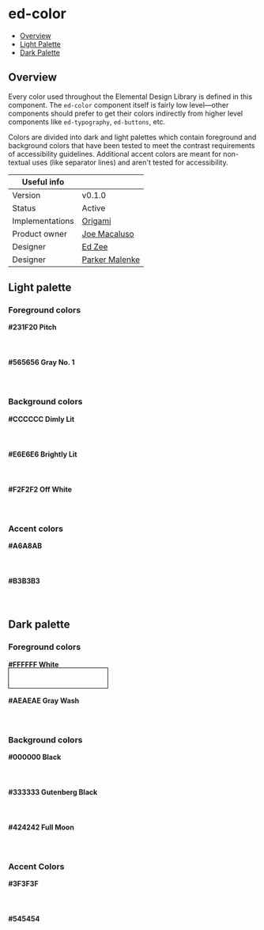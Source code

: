 # ed-color

* [Overview](#overview)
* [Light Palette](#light-palette)
* [Dark Palette](#dark-palette)

## Overview
Every color used throughout the Elemental Design Library is defined in this component. The `ed-color` component itself is fairly low level—other components should prefer to get their colors indirectly from higher level components like `ed-typography`, `ed-buttons`, etc.

Colors are divided into dark and light palettes which contain foreground and background colors that have been tested to meet the contrast requirements of accessibility guidelines. Additional accent colors are meant for non-textual uses (like separator lines) and aren't tested for accessibility.

|   Useful info          |                                       |
|------------------------|---------------------------------------|
|   Version              |    v0.1.0                             |
|   Status               |    Active                             |
|   Implementations      |    [Origami][reg-entry]               |
|   Product owner        |    [Joe Macaluso][jm-contact]         |
|   Designer             |    [Ed Zee][ez-contact]               |
|   Designer             |    [Parker Malenke][pm-contact]       |

[pm-contact]: mailto:parker.malenke@pearson.com
[ez-contact]: mailto:edward.zee@pearson.com
[jm-contact]: mailto:joe.macaluso@pearson.com
[reg-entry]:  https://origami.pearsoned.com/registry/components/o-color


## Light palette

### Foreground colors

**#231F20 Pitch**
<div style="
  width: 200px;
  height: 40px;
  margin: -16px 0 16px 0;
  background-image:url('http://dummyimage.com/200x40/231F20/231F20');
"></div>

**#565656 Gray No. 1**
<div style="
  width: 200px;
  height: 40px;
  margin: -16px 0 16px 0;
  background-image:url('http://dummyimage.com/200x40/56/56');
"></div>

### Background colors

**#CCCCCC Dimly Lit**
<div style="
  width: 200px;
  height: 40px;
  margin: -16px 0 16px 0;
  background-image:url('http://dummyimage.com/200x40/ccc/ccc');
"></div>

**#E6E6E6 Brightly Lit**
<div style="
  width: 200px;
  height: 40px;
  margin: -16px 0 16px 0;
  background-image:url('http://dummyimage.com/200x40/e6/e6');
"></div>

**#F2F2F2 Off White**
<div style="
  width: 200px;
  height: 40px;
  margin: -16px 0 16px 0;
  background-image:url('http://dummyimage.com/200x40/f2/f2');
"></div>

### Accent colors

**#A6A8AB**
<div style="
  width: 200px;
  height: 40px;
  margin: -16px 0 16px 0;
  background-image:url('http://dummyimage.com/200x40/a6a8ab/a6a8ab');
"></div>

**#B3B3B3**
<div style="
  width: 200px;
  height: 40px;
  margin: -16px 0 16px 0;
  background-image:url('http://dummyimage.com/200x40/b3/b3');
"></div>




## Dark palette

### Foreground colors

**#FFFFFF White**
<div style="
  width: 200px;
  height: 40px;
  border: 1px solid black;
  margin: -16px 0 16px 0;
  background-image:url('http://dummyimage.com/200x40/fff/fff');
"></div>

**#AEAEAE Gray Wash**
<div style="
  width: 200px;
  height: 40px;
  margin: -16px 0 16px 0;
  background-image:url('http://dummyimage.com/200x40/aaa/aaa');
"></div>



### Background colors

**#000000 Black**
<div style="
  width: 200px;
  height: 40px;
  margin: -16px 0 16px 0;
  background-image:url('http://dummyimage.com/200x40/000');
"></div>

**#333333 Gutenberg Black**  
<div style="
  width: 200px;
  height: 40px;
  margin: -16px 0 16px 0;
  background-image:url('http://dummyimage.com/200x40/333/333');
"></div>

**#424242  Full Moon**  
<div style="
  width: 200px;
  height: 40px;
  margin: -16px 0 16px 0;
  background-image:url('http://dummyimage.com/200x40/42/42');
"></div>


### Accent Colors

**#3F3F3F**  
<div style="
  width: 200px;
  height: 40px;
  margin: -16px 0 16px 0;
  background-image:url('http://dummyimage.com/200x40/3f3f3f/3f3f3f');
"></div>

**#545454**  
<div style="
  width: 200px;
  height: 40px;
  margin: -16px 0 16px 0;
  background-image:url('http://dummyimage.com/200x40/545454/545454');
"></div>
